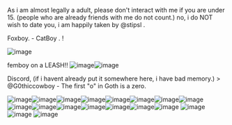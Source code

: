 

As i am almost legally a adult, please don't interact with me if you are under 15. (people who are already friends with me do not count.) 
no, i do NOT wish to date you, i am happily taken by @stipsl .



Foxboy. - CatBoy . ! 

![image](https://github.com/user-attachments/assets/e3dd610d-16c4-4099-8027-b2e65c16d242)


femboy on a LEASH!! ![image](https://github.com/user-attachments/assets/9222ca0f-a41d-4f77-bbd9-884de927b999)![image](https://github.com/user-attachments/assets/f8473112-6f80-4578-bb0a-38048c9a98c1)




Discord, (if i havent already put it somewhere here, i have bad memory.) > @G0thiccowboy - The first "o" in Goth is a zero.



![image](https://github.com/user-attachments/assets/58dc6d41-b47a-48bf-8e86-bf830e0eb8c8)![image](https://github.com/user-attachments/assets/38c1731d-0c2d-4916-b132-bffb49c90149)![image](https://github.com/user-attachments/assets/4a2409b4-5634-42be-8f0c-26632e57f0a2)![image](https://github.com/user-attachments/assets/3db49d16-13fa-4f9b-bfd4-0065a6b3a7de)![image](https://github.com/user-attachments/assets/a970b9b5-4c6f-4c7f-886c-e280970ffcd0)![image](https://github.com/user-attachments/assets/564cc6e8-a21c-4fd6-9781-56aab579f9be)![image](https://github.com/user-attachments/assets/46dc2b4a-aa0d-4ea3-8d26-5c1712cc2598)![image](https://github.com/user-attachments/assets/9824e987-7431-42af-b38d-1e0c709977d9)![image](https://github.com/user-attachments/assets/86fb1976-54b2-4240-8f27-88432e565c7e)![image](https://github.com/user-attachments/assets/3cad56ce-cf84-4264-9d4a-8ff95088fbce)![image](https://github.com/user-attachments/assets/a4c273ff-2e3b-43d8-b8cf-6a4305f997ed)![image](https://github.com/user-attachments/assets/72054903-8774-430b-aec1-8f523e3b7693)![image](https://github.com/user-attachments/assets/adba1871-18e4-41fb-abc2-f7b914519f1e)![image](https://github.com/user-attachments/assets/81fa47bc-8896-46f8-9a83-d4a07f69964e)![image](https://github.com/user-attachments/assets/686952b7-3c14-4f78-ab13-eab4addc03ee)                                                                    ![image](https://github.com/user-attachments/assets/86cb6af6-1aec-423f-aa75-8c769fa05e5c)![image](https://github.com/user-attachments/assets/86786f5a-5b9e-4498-b2ca-4f86c9135340) ![image](https://github.com/user-attachments/assets/1228ad29-598a-44ff-b411-11d9c080937a)















